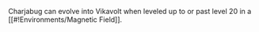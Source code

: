Charjabug can evolve into Vikavolt when leveled up to or past level 20 in a [[#!Environments/Magnetic Field]].
